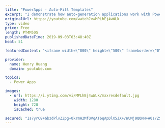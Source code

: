 ```yaml
---
title: "PowerApps - Auto-Fill Templates"
excerpt: "I demonstrate how auto-generation applications work with PowerApps.  Tutorial Link: https://www.youtube.com/watch?v=sToM68hQoTw&t=21s  Let me know if you have any questions! Drop me an email or a comment below.  admin@enteleca.com  Connect with me on LinkedIn: https://www.linkedin.com/in/henry-ouang-6a6162134/"
originalUrl: https://youtube.com/watch?v=MPLhEj4wWLk
type: video
price: Free
length: PT4M50S
publishedDateTime: 2019-09-03T03:48:40Z
heat: 51

featuredContent: "<iframe width=\"800\" height=\"500\" frameborder=\"0\" src=\"https://www.youtube.com/embed/MPLhEj4wWLk\" allow=\"accelerometer; autoplay; encrypted-media; gyroscope; picture-in-picture\" allowfullscreen></iframe>"

provider:
  name: Henry Ouang
  domain: youtube.com

topics:
  - Power Apps

images:
  - url: https://i.ytimg.com/vi/MPLhEj4wWLk/maxresdefault.jpg
    width: 1280
    height: 720
    isCached: true

secured: "Is7yrC8+GbzdPlvZZpg+0krmH2MfQVqAT6qApDlX5JX+/WUMj9QONH+A0s/ZS03LgZHhyFvAGqe+5UtdJyATl0eHp/6omjFYZFOeajLzUMVFVlwtSsduOmI/QuOxF085jJ2pkih4vi1ceSlCR+XYo5pat7kxauW/UQJIkWn6f0CLOSvMqR2ctwosqvTx+dqe+Uu60mZgTjy+51OTiN3wWBf2fW4a/jtHctkU9BLb5Vl074rO7zaavD3jc4O3z8KqMvNsrBX3zwR8yxeNv+zO2xWZ6JAJG9LseOUd7nRRdlnZMayB6BB0pEoWLYDjeh+vaLaw2wF+YSGWn8PgNGA9C1StWif5iOuab0FOBukK73axIoeb7hBcZ/EVIfFtxPnkh8OT5Nh8plQnMST2am/ULXiGwS/fmZF1fO2egyIrRmQ=;nUJqz6mCJVak5DtDn/eeMA=="
---
```


